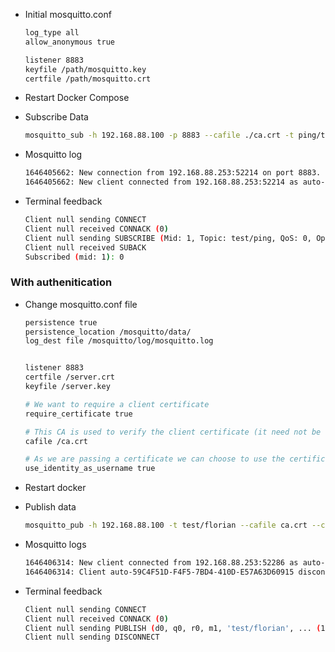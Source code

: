 

- Initial mosquitto.conf
    ``` bash
    log_type all
    allow_anonymous true
    
    listener 8883
    keyfile /path/mosquitto.key
    certfile /path/mosquitto.crt
    ```
  
- Restart Docker Compose

- Subscribe Data
    ``` bash
    mosquitto_sub -h 192.168.88.100 -p 8883 --cafile ./ca.crt -t ping/test -d
    ```
  
- Mosquitto log
    ``` bash
    1646405662: New connection from 192.168.88.253:52214 on port 8883.
    1646405662: New client connected from 192.168.88.253:52214 as auto-485ECD5E-5F5B-6A64-2EB1-7D84BF9A8A5A (p2, c1, k60).
    ```
- Terminal feedback
    ``` bash
    Client null sending CONNECT
    Client null received CONNACK (0)
    Client null sending SUBSCRIBE (Mid: 1, Topic: test/ping, QoS: 0, Options: 0x00)
    Client null received SUBACK
    Subscribed (mid: 1): 0
    ```
  
### With authenitication

- Change mosquitto.conf file
    ``` bash
    persistence true
    persistence_location /mosquitto/data/
    log_dest file /mosquitto/log/mosquitto.log
    
    
    listener 8883
    certfile /server.crt
    keyfile /server.key
    
    # We want to require a client certificate
    require_certificate true
    
    # This CA is used to verify the client certificate (it need not be the one used for the above mosquitto.crt)
    cafile /ca.crt
    
    # As we are passing a certificate we can choose to use the certificate CN as out username (removing need for allow_anonymous)
    use_identity_as_username true
    ```
- Restart docker

- Publish data
    ``` bash
    mosquitto_pub -h 192.168.88.100 -t test/florian --cafile ca.crt --cert client.crt --key client.key -m "hello world" -p 8883 -d
    ```
- Mosquitto logs
    ``` bash
    1646406314: New client connected from 192.168.88.253:52286 as auto-59C4F51D-F4F5-7BD4-410D-E57A63D60915 (p2, c1, k60, u'192.168.88.100').
    1646406314: Client auto-59C4F51D-F4F5-7BD4-410D-E57A63D60915 disconnected.
    ```

- Terminal feedback
    ``` bash
    Client null sending CONNECT
    Client null received CONNACK (0)
    Client null sending PUBLISH (d0, q0, r0, m1, 'test/florian', ... (11 bytes))
    Client null sending DISCONNECT
    ```